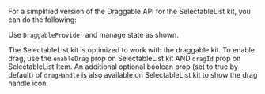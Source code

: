 For a simplified version of the Draggable API for the SelectableList kit, you can do the following:

Use `DraggableProvider` and manage state as shown.

The SelectableList kit is optimized to work with the draggable kit. To enable drag, use the `enableDrag` prop on SelectableList kit AND `dragId` prop on SelectableList.Item. An additional optional boolean prop (set to true by default) of `dragHandle` is also available on SelectableList kit to show the drag handle icon.